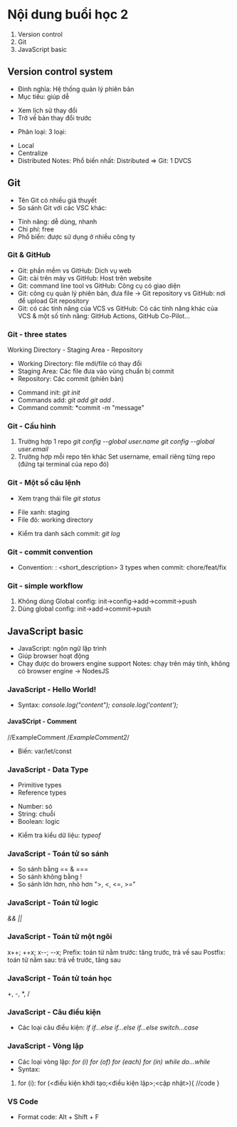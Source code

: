 # Nội dung buổi học 2
1. Version control
2. Git
3. JavaScript basic

## Version control system
- Đinh nghĩa: Hệ thống quản lý phiên bản
- Mục tiêu: giúp dễ
* Xem lịch sử thay đổi
* Trở về bản thay đổi trước
- Phân loại: 3 loại:
* Local
* Centralize
* Distributed
Notes: Phổ biến nhất: Distributed => Git: 1 DVCS

## Git
- Tên Git có nhiều giả thuyết
- So sánh Git với các VSC khác:
* Tính năng: dễ dùng, nhanh
* Chi phí: free
* Phổ biến: được sử dụng ở nhiều công ty

### Git & GitHub
- Git: phần mềm vs GitHub: Dịch vụ web
- Git: cài trên máy vs GitHub: Host trên website
- Git: command line tool vs GitHub: Công cụ có giao diện
- Git: công cụ quản lý phiên bản, đưa file -> Git repository vs GitHub: nơi để upload Git repository
- Git: có các tính năng của VCS vs GitHub: Có các tính năng khác của VCS & một số tính năng: GitHub Actions, GitHub Co-Pilot...

### Git - three states
Working Directory - Staging Area - Repository
- Working Directory: file mới/file có thay đổi
- Staging Area: Các file đưa vào vùng chuẩn bị commit
- Repository: Các commit (phiên bản)
* Command init: *git init*
* Commands add:
*git add <filename>*
*git add .*
* Command commit:
*commit -m "message"

### Git - Cấu hình
1. Trường hợp 1 repo
*git config --global user.name*
*git config --global user.email*
2. Trường hợp mỗi repo tên khác
Set username, email riêng từng repo (đứng tại terminal của repo đó)

### Git - Một số câu lệnh
- Xem trạng thái file
*git status*
* File xanh: staging
* File đỏ: working directory
- Kiểm tra danh sách commit:
*git log*

### Git - commit convention
- Convention: <type>: <short_description>
3 types when commit:
chore/feat/fix

### Git - simple workflow
1. Không dùng Global config:
init->config->add->commit->push
2. Dùng global config:
init->add->commit->push

## JavaScript basic
- JavaScript: ngôn ngữ lập trình
- Giúp browser hoạt động
- Chạy được do browers engine support
Notes: chạy trên máy tính, không có browser engine -> NodesJS

### JavaScript - Hello World!
- Syntax:
*console.log("content");*
*console.log('content');*

#### JavaSCript - Comment
//ExampleComment
/*ExampleComment2*/
- Biến: var/let/const

### JavaScript - Data Type
- Primitive types
- Reference types
* Number: só
* String: chuỗi
* Boolean: logic
- Kiểm tra kiểu dữ liệu: *typeof<variable>*

### JavaScript - Toán tử so sánh
- So sánh bằng
== & ===
- So sánh không bằng
!
- So sánh lớn hơn, nhỏ hơn
">, <, <=, >="

### JavaScript - Toán tử logic
*&&*
*||*

### JavaScript - Toán tử một ngôi
x++;
++x;
x--;
--x;
Prefix: toán tử nằm trước: tăng trước, trả về sau
Postfix: toán tử nằm sau: trả về trước, tăng sau

### JavaScript - Toán tử toán học
+, -, *, /

### JavaScript - Câu điều kiện
- Các loại câu điều kiện:
*if*
*if...else*
*if...else if...else*
*switch...case*

### JavaScript - Vòng lặp
- Các loại vòng lặp:
*for (i)*
*for (of)*
*for (each)*
*for (in)*
*while*
*do...while*
- Syntax:
1. for (i):
for (<điều kiện khởi tạo;<điều kiện lặp>;<cập nhật>){
    //code
}

### VS Code
- Format code: Alt + Shift + F